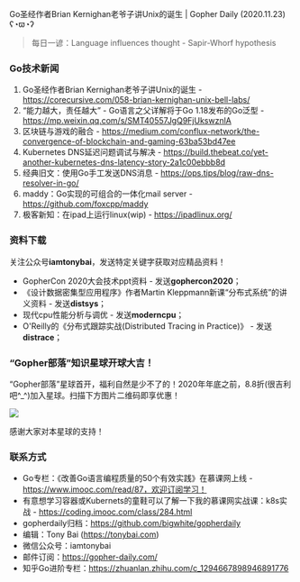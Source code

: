 Go圣经作者Brian Kernighan老爷子讲Unix的诞生 | Gopher Daily (2020.11.23) ʕ◔ϖ◔ʔ

>每日一谚：Language influences thought - Sapir-Whorf hypothesis

### Go技术新闻

1. Go圣经作者Brian Kernighan老爷子讲Unix的诞生 - https://corecursive.com/058-brian-kernighan-unix-bell-labs/
2. “能力越大，责任越大” - Go语言之父详解将于Go 1.18发布的Go泛型 - https://mp.weixin.qq.com/s/SMT40557JgQ9FjUkswznlA
3. 区块链与游戏的融合 - https://medium.com/conflux-network/the-convergence-of-blockchain-and-gaming-63ba53bd47ee
4. Kubernetes DNS延迟问题调试与解决 - https://build.thebeat.co/yet-another-kubernetes-dns-latency-story-2a1c00ebbb8d
5. 经典旧文：使用Go手工发送DNS消息 - https://ops.tips/blog/raw-dns-resolver-in-go/
6. maddy：Go实现的可组合的一体化mail server - https://github.com/foxcpp/maddy
7. 极客新知：在ipad上运行linux(wip) - https://ipadlinux.org/

### 资料下载

关注公众号**iamtonybai**，发送特定关键字获取对应精品资料！

* GopherCon 2020大会技术ppt资料 - 发送**gophercon2020**；
* 《设计数据密集型应用程序》作者Martin Kleppmann新课“分布式系统”的讲义资料 - 发送**distsys**；
* 现代cpu性能分析与调优 - 发送**moderncpu**；
* O'Reilly的《分布式跟踪实战(Distributed Tracing in Practice)》 - 发送**distrace**；

### “Gopher部落”知识星球开球大吉！

“Gopher部落”星球首开，福利自然是少不了的！2020年年底之前，8.8折(很吉利吧^_^)加入星球。扫描下方图片二维码即享优惠！

![](http://image.tonybai.com/img/202011/gopher-tribe-zsxq.png)

感谢大家对本星球的支持！

### 联系方式

* Go专栏：《改善Go语言编程质量的50个有效实践》在慕课网上线 - https://www.imooc.com/read/87，欢迎订阅学习！ 
* 有意想学习容器或Kubernets的童鞋可以了解一下我的慕课网实战课：k8s实战 - https://coding.imooc.com/class/284.html
* gopherdaily归档：https://github.com/bigwhite/gopherdaily
* 编辑：Tony Bai (https://tonybai.com)
* 微信公众号：iamtonybai
* 邮件订阅：https://gopher-daily.com/
* 知乎Go进阶专栏：https://zhuanlan.zhihu.com/c_1294667898946891776


